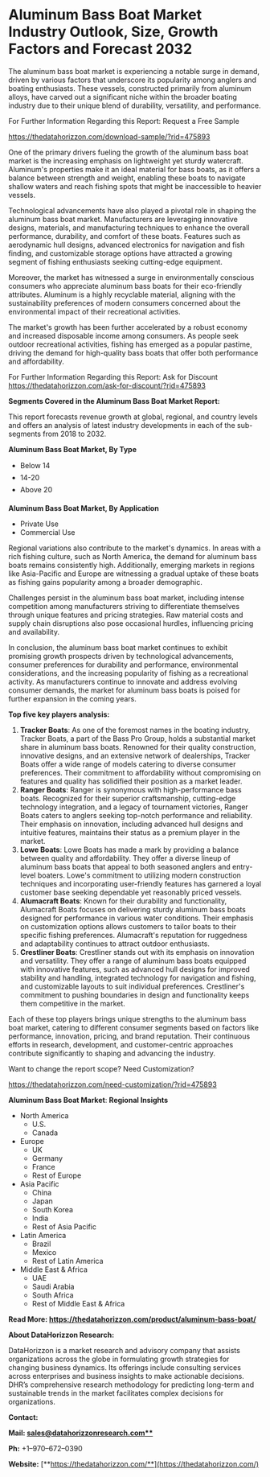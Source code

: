 ﻿# **Aluminum Bass Boat Market Industry Outlook, Size, Growth Factors and Forecast 2032**

The aluminum bass boat market is experiencing a notable surge in demand, driven by various factors that underscore its popularity among anglers and boating enthusiasts. These vessels, constructed primarily from aluminum alloys, have carved out a significant niche within the broader boating industry due to their unique blend of durability, versatility, and performance.

For Further Information Regarding this Report: Request a Free Sample

<https://thedatahorizzon.com/download-sample/?rid=475893>

One of the primary drivers fueling the growth of the aluminum bass boat market is the increasing emphasis on lightweight yet sturdy watercraft. Aluminum's properties make it an ideal material for bass boats, as it offers a balance between strength and weight, enabling these boats to navigate shallow waters and reach fishing spots that might be inaccessible to heavier vessels.

Technological advancements have also played a pivotal role in shaping the aluminum bass boat market. Manufacturers are leveraging innovative designs, materials, and manufacturing techniques to enhance the overall performance, durability, and comfort of these boats. Features such as aerodynamic hull designs, advanced electronics for navigation and fish finding, and customizable storage options have attracted a growing segment of fishing enthusiasts seeking cutting-edge equipment.

Moreover, the market has witnessed a surge in environmentally conscious consumers who appreciate aluminum bass boats for their eco-friendly attributes. Aluminum is a highly recyclable material, aligning with the sustainability preferences of modern consumers concerned about the environmental impact of their recreational activities.

The market's growth has been further accelerated by a robust economy and increased disposable income among consumers. As people seek outdoor recreational activities, fishing has emerged as a popular pastime, driving the demand for high-quality bass boats that offer both performance and affordability.

For Further Information Regarding this Report: Ask for Discount
<https://thedatahorizzon.com/ask-for-discount/?rid=475893>

**Segments Covered in the Aluminum Bass Boat Market Report:**

This report forecasts revenue growth at global, regional, and country levels and offers an analysis of latest industry developments in each of the sub-segments from 2018 to 2032.

**Aluminum Bass Boat Market, By Type**

- Below 14
- 14-20
- Above 20

**Aluminum Bass Boat Market, By Application**

- Private Use
- Commercial Use

Regional variations also contribute to the market's dynamics. In areas with a rich fishing culture, such as North America, the demand for aluminum bass boats remains consistently high. Additionally, emerging markets in regions like Asia-Pacific and Europe are witnessing a gradual uptake of these boats as fishing gains popularity among a broader demographic.

Challenges persist in the aluminum bass boat market, including intense competition among manufacturers striving to differentiate themselves through unique features and pricing strategies. Raw material costs and supply chain disruptions also pose occasional hurdles, influencing pricing and availability.

In conclusion, the aluminum bass boat market continues to exhibit promising growth prospects driven by technological advancements, consumer preferences for durability and performance, environmental considerations, and the increasing popularity of fishing as a recreational activity. As manufacturers continue to innovate and address evolving consumer demands, the market for aluminum bass boats is poised for further expansion in the coming years.

**Top five key players analysis:**

1. **Tracker Boats**: As one of the foremost names in the boating industry, Tracker Boats, a part of the Bass Pro Group, holds a substantial market share in aluminum bass boats. Renowned for their quality construction, innovative designs, and an extensive network of dealerships, Tracker Boats offer a wide range of models catering to diverse consumer preferences. Their commitment to affordability without compromising on features and quality has solidified their position as a market leader.
1. **Ranger Boats**: Ranger is synonymous with high-performance bass boats. Recognized for their superior craftsmanship, cutting-edge technology integration, and a legacy of tournament victories, Ranger Boats caters to anglers seeking top-notch performance and reliability. Their emphasis on innovation, including advanced hull designs and intuitive features, maintains their status as a premium player in the market.
1. **Lowe Boats**: Lowe Boats has made a mark by providing a balance between quality and affordability. They offer a diverse lineup of aluminum bass boats that appeal to both seasoned anglers and entry-level boaters. Lowe's commitment to utilizing modern construction techniques and incorporating user-friendly features has garnered a loyal customer base seeking dependable yet reasonably priced vessels.
1. **Alumacraft Boats**: Known for their durability and functionality, Alumacraft Boats focuses on delivering sturdy aluminum bass boats designed for performance in various water conditions. Their emphasis on customization options allows customers to tailor boats to their specific fishing preferences. Alumacraft's reputation for ruggedness and adaptability continues to attract outdoor enthusiasts.
1. **Crestliner Boats**: Crestliner stands out with its emphasis on innovation and versatility. They offer a range of aluminum bass boats equipped with innovative features, such as advanced hull designs for improved stability and handling, integrated technology for navigation and fishing, and customizable layouts to suit individual preferences. Crestliner's commitment to pushing boundaries in design and functionality keeps them competitive in the market.

Each of these top players brings unique strengths to the aluminum bass boat market, catering to different consumer segments based on factors like performance, innovation, pricing, and brand reputation. Their continuous efforts in research, development, and customer-centric approaches contribute significantly to shaping and advancing the industry.



Want to change the report scope? Need Customization?

<https://thedatahorizzon.com/need-customization/?rid=475893>

**Aluminum Bass Boat Market**: **Regional Insights**

- North America
  - U.S.
  - Canada
- Europe
  - UK
  - Germany
  - France
  - Rest of Europe
- Asia Pacific
  - China
  - Japan
  - South Korea
  - India
  - Rest of Asia Pacific
- Latin America
  - Brazil
  - Mexico
  - Rest of Latin America
- Middle East & Africa
  - UAE
  - Saudi Arabia
  - South Africa
  - Rest of Middle East & Africa

**Read More: https://thedatahorizzon.com/product/aluminum-bass-boat/**

**About DataHorizzon Research:**

DataHorizzon is a market research and advisory company that assists organizations across the globe in formulating growth strategies for changing business dynamics. Its offerings include consulting services across enterprises and business insights to make actionable decisions. DHR’s comprehensive research methodology for predicting long-term and sustainable trends in the market facilitates complex decisions for organizations.

**Contact:**

**Mail: [sales@datahorizzonresearch.com**](mailto:sales@datahorizzonresearch.com)**

**Ph:** +1–970–672–0390

**Website:** [**https://thedatahorizzon.com/**](https://thedatahorizzon.com/)


